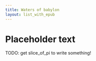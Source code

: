```yaml
---
title: Waters of babylon
layout: list_with_epub
---
```


# Placeholder text

TODO: get slice_of_pi to write something!
